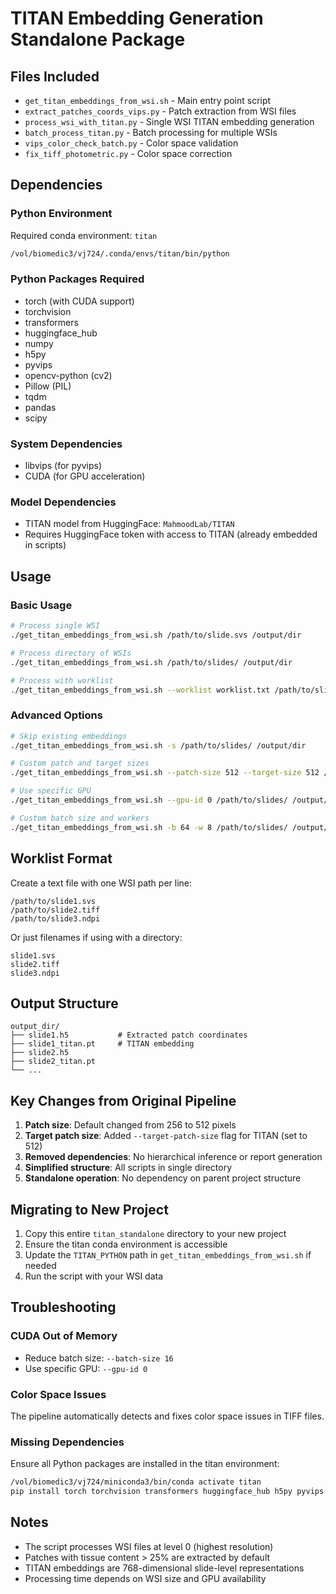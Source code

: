 # TITAN Embedding Generation Standalone Package

## Files Included
- `get_titan_embeddings_from_wsi.sh` - Main entry point script
- `extract_patches_coords_vips.py` - Patch extraction from WSI files
- `process_wsi_with_titan.py` - Single WSI TITAN embedding generation
- `batch_process_titan.py` - Batch processing for multiple WSIs
- `vips_color_check_batch.py` - Color space validation
- `fix_tiff_photometric.py` - Color space correction

## Dependencies

### Python Environment
Required conda environment: `titan`
```bash
/vol/biomedic3/vj724/.conda/envs/titan/bin/python
```

### Python Packages Required
- torch (with CUDA support)
- torchvision
- transformers
- huggingface_hub
- numpy
- h5py
- pyvips
- opencv-python (cv2)
- Pillow (PIL)
- tqdm
- pandas
- scipy

### System Dependencies
- libvips (for pyvips)
- CUDA (for GPU acceleration)

### Model Dependencies
- TITAN model from HuggingFace: `MahmoodLab/TITAN`
- Requires HuggingFace token with access to TITAN (already embedded in scripts)

## Usage

### Basic Usage
```bash
# Process single WSI
./get_titan_embeddings_from_wsi.sh /path/to/slide.svs /output/dir

# Process directory of WSIs
./get_titan_embeddings_from_wsi.sh /path/to/slides/ /output/dir

# Process with worklist
./get_titan_embeddings_from_wsi.sh --worklist worklist.txt /path/to/slides/ /output/dir
```

### Advanced Options
```bash
# Skip existing embeddings
./get_titan_embeddings_from_wsi.sh -s /path/to/slides/ /output/dir

# Custom patch and target sizes
./get_titan_embeddings_from_wsi.sh --patch-size 512 --target-size 512 /path/to/slides/ /output/dir

# Use specific GPU
./get_titan_embeddings_from_wsi.sh --gpu-id 0 /path/to/slides/ /output/dir

# Custom batch size and workers
./get_titan_embeddings_from_wsi.sh -b 64 -w 8 /path/to/slides/ /output/dir
```

## Worklist Format
Create a text file with one WSI path per line:
```
/path/to/slide1.svs
/path/to/slide2.tiff
/path/to/slide3.ndpi
```

Or just filenames if using with a directory:
```
slide1.svs
slide2.tiff
slide3.ndpi
```

## Output Structure
```
output_dir/
├── slide1.h5           # Extracted patch coordinates
├── slide1_titan.pt     # TITAN embedding
├── slide2.h5
├── slide2_titan.pt
└── ...
```

## Key Changes from Original Pipeline
1. **Patch size**: Default changed from 256 to 512 pixels
2. **Target patch size**: Added `--target-patch-size` flag for TITAN (set to 512)
3. **Removed dependencies**: No hierarchical inference or report generation
4. **Simplified structure**: All scripts in single directory
5. **Standalone operation**: No dependency on parent project structure

## Migrating to New Project

1. Copy this entire `titan_standalone` directory to your new project
2. Ensure the titan conda environment is accessible
3. Update the `TITAN_PYTHON` path in `get_titan_embeddings_from_wsi.sh` if needed
4. Run the script with your WSI data

## Troubleshooting

### CUDA Out of Memory
- Reduce batch size: `--batch-size 16`
- Use specific GPU: `--gpu-id 0`

### Color Space Issues
The pipeline automatically detects and fixes color space issues in TIFF files.

### Missing Dependencies
Ensure all Python packages are installed in the titan environment:
```bash
/vol/biomedic3/vj724/miniconda3/bin/conda activate titan
pip install torch torchvision transformers huggingface_hub h5py pyvips opencv-python Pillow tqdm pandas scipy
```

## Notes
- The script processes WSI files at level 0 (highest resolution)
- Patches with tissue content > 25% are extracted by default
- TITAN embeddings are 768-dimensional slide-level representations
- Processing time depends on WSI size and GPU availability
